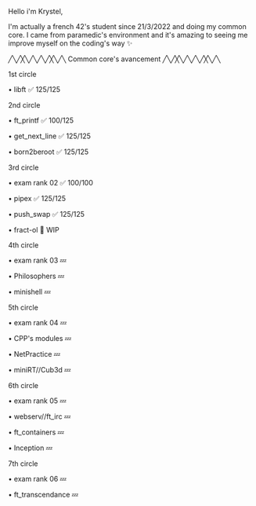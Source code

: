 Hello i'm Krystel,

I'm actually a french 42's student since 21/3/2022 and doing my common core.
I came from paramedic's environment and it's amazing to seeing me improve myself on the coding's way ✨

╱╲╱╳╲╱╲╱╲╱╳╲╱╲ Common core's avancement ╱╲╱╳╲╱╲╱╲╱╳╲╱╲

1st circle


• libft ✅ 125/125


2nd circle


• ft_printf ✅ 100/125

• get_next_line ✅ 125/125

• born2beroot ✅ 125/125


3rd circle


• exam rank 02 ✅ 100/100

• pipex ✅ 125/125

• push_swap ✅ 125/125

• fract-ol 🌱 WIP


4th circle


• exam rank 03 💤

• Philosophers 💤

• minishell 💤


5th circle


• exam rank 04 💤

• CPP's modules 💤

• NetPractice 💤

• miniRT//Cub3d 💤


6th circle


• exam rank 05 💤

• webserv//ft_irc 💤

• ft_containers 💤

• Inception 💤


7th circle


• exam rank 06 💤

• ft_transcendance 💤
